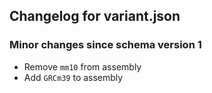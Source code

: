 ## Changelog for variant.json

### Minor changes since schema version 1

* Remove `mm10` from assembly
* Add `GRCm39` to assembly
